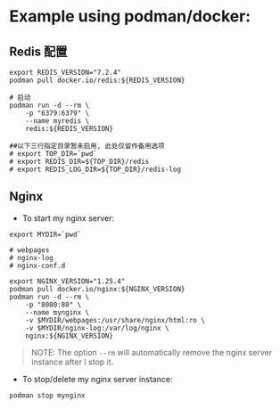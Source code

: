 # Example using podman/docker:

## Redis 配置
```
export REDIS_VERSION="7.2.4"
podman pull docker.io/redis:${REDIS_VERSION}

# 启动
podman run -d --rm \
    -p "6379:6379" \
    --name myredis \
    redis:${REDIS_VERSION}

##以下三行指定目录暂未启用, 此处仅留作备用选项
# export TOP_DIR=`pwd`
# export REDIS_DIR=${TOP_DIR}/redis
# export REDIS_LOG_DIR=${TOP_DIR}/redis-log
```

## Nginx
- To start my nginx server:
```
export MYDIR=`pwd`

# webpages
# nginx-log
# nginx-conf.d

export NGINX_VERSION="1.25.4"
podman pull docker.io/nginx:${NGINX_VERSION}
podman run -d --rm \
    -p "8080:80" \
    --name mynginx \
    -v $MYDIR/webpages:/usr/share/nginx/html:ro \
    -v $MYDIR/nginx-log:/var/log/nginx \
    nginx:${NGINX_VERSION}
```

> NOTE:
> The option `--rm` will automatically remove the nginx server instance after I stop it.

- To stop/delete my nginx server instance:

```
podman stop mynginx
```

